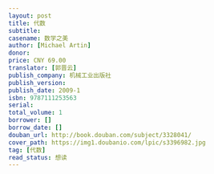 ```yaml
---
layout: post
title: 代数
subtitle: 
casename: 数学之美
author: [Michael Artin]
donor: 
price: CNY 69.00
translator: [郭晋云]
publish_company: 机械工业出版社
publish_version: 
publish_date: 2009-1
isbn: 9787111253563
serial: 
total_volume: 1
borrower: []
borrow_date: []
douban_url: http://book.douban.com/subject/3328041/
cover_path: https://img1.doubanio.com/lpic/s3396982.jpg
tag: [代数]
read_status: 想读
---
```

